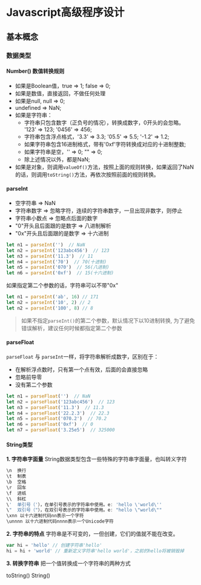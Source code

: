 # Javascript高级程序设计

## 基本概念

### 数据类型

#### Number() 数值转换规则

- 如果是Boolean值，true => 1; false => 0;
- 如果是数值，直接返回，不做任何处理
- 如果是null, null => 0;
- undefined => NaN;
- 如果是字符串：
  - 字符串只包含数字（正负号的情况），转换成数字，0开头的会忽略。 '123' => 123; '0456' => 456;
  - 字符串包含浮点格式，'3.3' => 3.3; '05.5' => 5.5; '-1.2' => 1.2;
  - 如果字符串包含16进制格式，带有'0xf'字符转换成对应的十进制整数;
  - 如果字符串是空，'' => 0; "" => 0;
  - 除上述情况以外，都是NaN;
- 如果是对象，则调用`valueOf()`方法，按照上面的规则转换，如果返回了NaN的话，则调用`toString()`方法，再依次按照前面的规则转换。

#### parseInt

- 空字符串 => NaN
- 字符串数字 => 忽略字符，连续的字符串数字，一旦出现非数字，则停止
- 字符串小数点 => 忽略点后面的数字
- "0"开头且后面跟的是数字 => 八进制解析
- "0x"开头且后面跟的是数字 => 十六进制

```js
let n1 = parseInt('')  // NaN
let n2 = parseInt('123abc456')  // 123
let n3 = parseInt('11.3')  // 11
let n4 = parseInt('70')  // 70(十进制)
let n5 = parseInt('070')  // 56(八进制)
let n6 = parseInt('0xf')  // 15(十六进制)
```

如果指定第二个参数的话，字符串可以不带"0x"

```js
let n1 = parseInt('ab', 16) // 171
let n2 = parseInt('10', 2) // 2
let n2 = parseInt('100', 8) // 8
```

> 如果不指定`parseInt()`的第二个参数，默认情况下以10进制转换, 为了避免错误解析，建议任何时候都指定第二个参数

#### parseFloat

`parseFloat` 与 `parseInt`一样，将字符串解析成数字，区别在于：

- 在解析浮点数时，只有第一个点有效，后面的会直接忽略
- 忽略前导零
- 没有第二个参数

```js
let n1 = parseFloat('')  // NaN
let n2 = parseFloat('123abc456')  // 123
let n3 = parseFloat('11.3')  // 11.3
let n4 = parseFloat('22.2.3')  // 22.3
let n5 = parseFloat('070.2')  // 70.2
let n6 = parseFloat('0xf')  // 0
let n7 = parseFloat('3.25e5')  // 325000
```

#### String类型

**1. 字符串字面量**
String数据类型包含一些特殊的字符串字面量，也叫转义字符

```js
\n  换行
\t  制表
\b  空格
\r  回车
\f  进纸
\\  斜杠
\'  单引号（'），在单引号表示的字符串中使用。e: 'hello \'world\''
\"  双引号（"），在双引号表示的字符串中使用。e: "hello \"world\""
\xnn 以十六进制代码nn表示一个字符
\unnnn 以十六进制代码nnnn表示一个Unicode字符
```

**2. 字符串的特点**
字符串是不可变的，一但创建，它们的值就不能在改变。

```js
var hi = 'hello' // 创建字符串'hello'
hi = hi + 'world' // 重新定义字符串'hello world'，之前的hello将被销毁掉
```

**3. 转换字符串**
把一个值转换成一个字符串的两种方式

toString()
String()